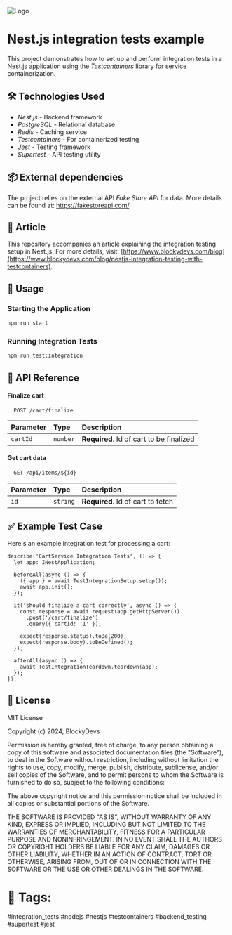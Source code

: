
![Logo](https://media.licdn.com/dms/image/v2/D4D0BAQHiTr61nk0xfA/company-logo_200_200/company-logo_200_200/0/1667558457062/blockydevs_logo?e=1742428800&v=beta&t=NP8GFLPdcBKAcCO8r1kLI2XEV7tHfawzrBW_vDTx-bU)


# Nest.js integration tests example

This project demonstrates how to set up and perform integration tests in a Nest.js application using the *Testcontainers* library for service containerization.


## 🛠️ Technologies Used
- *Nest.js* - Backend framework
- *PostgreSQL* - Relational database
- *Redis* - Caching service
- *Testcontainers* - For containerized testing
- *Jest* - Testing framework
- *Supertest* - API testing utility

## 📦 External dependencies
The project relies on the external API *Fake Store API* for data.
More details can be found at: https://fakestoreapi.com/.

## 📝 Article
This repository accompanies an article explaining the integration testing setup in Nest.js.
For more details, visit: [https://www.blockydevs.com/blog](https://www.blockydevs.com/blog/nestjs-integration-testing-with-testcontainers).

## 🚀 Usage

### Starting the Application

```bash
npm run start
```
### Running Integration Tests

```bash
npm run test:integration
```


## 📘 API Reference

#### Finalize cart

```http
  POST /cart/finalize
```

| Parameter | Type     | Description                             |
| :-------- | :------- | :---------------------------------------|
| `cartId` | `number` | **Required**. Id of cart to be finalized |

#### Get cart data

```http
  GET /api/items/${id}
```

| Parameter | Type     | Description                       |
| :-------- | :------- | :-------------------------------- |
| `id`      | `string` | **Required**. Id of cart to fetch |



## ✅ Example Test Case

Here's an example integration test for processing a cart:

``` TS
describe('CartService Integration Tests', () => {
  let app: INestApplication;

  beforeAll(async () => {
    ({ app } = await TestIntegrationSetup.setup());
    await app.init();
  });

  it('should finalize a cart correctly', async () => {
    const response = await request(app.getHttpServer())
      .post('/cart/finalize')
      .query({ cartId: '1' });

    expect(response.status).toBe(200);
    expect(response.body).toBeDefined();
  });

  afterAll(async () => {
    await TestIntegrationTeardown.teardown(app);
  });
});
```

## 📜 License

MIT License

Copyright (c) 2024, BlockyDevs

Permission is hereby granted, free of charge, to any person obtaining a copy
of this software and associated documentation files (the "Software"), to deal
in the Software without restriction, including without limitation the rights
to use, copy, modify, merge, publish, distribute, sublicense, and/or sell
copies of the Software, and to permit persons to whom the Software is
furnished to do so, subject to the following conditions:

The above copyright notice and this permission notice shall be included in all
copies or substantial portions of the Software.

THE SOFTWARE IS PROVIDED "AS IS", WITHOUT WARRANTY OF ANY KIND, EXPRESS OR
IMPLIED, INCLUDING BUT NOT LIMITED TO THE WARRANTIES OF MERCHANTABILITY,
FITNESS FOR A PARTICULAR PURPOSE AND NONINFRINGEMENT. IN NO EVENT SHALL THE
AUTHORS OR COPYRIGHT HOLDERS BE LIABLE FOR ANY CLAIM, DAMAGES OR OTHER
LIABILITY, WHETHER IN AN ACTION OF CONTRACT, TORT OR OTHERWISE, ARISING FROM,
OUT OF OR IN CONNECTION WITH THE SOFTWARE OR THE USE OR OTHER DEALINGS IN THE
SOFTWARE.

# 🔗 Tags:

#integration_tests #nodejs #nestjs #testcontainers #backend_testing #supertest #jest
